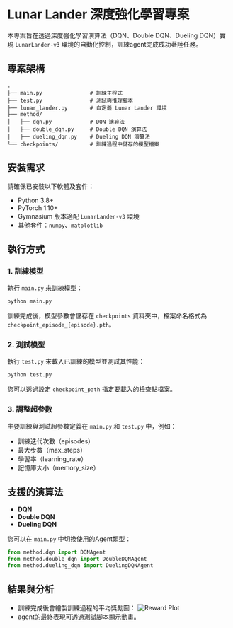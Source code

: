 # Lunar Lander 深度強化學習專案

本專案旨在透過深度強化學習演算法（DQN、Double DQN、Dueling DQN）實現 `LunarLander-v3` 環境的自動化控制，訓練agent完成成功著陸任務。

## 專案架構

```
.
├── main.py               # 訓練主程式
├── test.py               # 測試與推理腳本
├── lunar_lander.py       # 自定義 Lunar Lander 環境
├── method/
│   ├── dqn.py            # DQN 演算法
│   ├── double_dqn.py     # Double DQN 演算法
│   ├── dueling_dqn.py    # Dueling DQN 演算法
└── checkpoints/          # 訓練過程中儲存的模型檔案
```

## 安裝需求

請確保已安裝以下軟體及套件：

- Python 3.8+
- PyTorch 1.10+
- Gymnasium 版本適配 `LunarLander-v3` 環境
- 其他套件：`numpy`、`matplotlib`

## 執行方式

### 1. 訓練模型

執行 `main.py` 來訓練模型：
```bash
python main.py
```
訓練完成後，模型參數會儲存在 `checkpoints` 資料夾中，檔案命名格式為 `checkpoint_episode_{episode}.pth`。

### 2. 測試模型

執行 `test.py` 來載入已訓練的模型並測試其性能：
```bash
python test.py
```
您可以透過設定 `checkpoint_path` 指定要載入的檢查點檔案。

### 3. 調整超參數

主要訓練與測試超參數定義在 `main.py` 和 `test.py` 中，例如：
- 訓練迭代次數（episodes）
- 最大步數（max_steps）
- 學習率（learning_rate）
- 記憶庫大小（memory_size）

## 支援的演算法

- **DQN**
- **Double DQN**
- **Dueling DQN**

您可以在 `main.py` 中切換使用的Agent類型：
```python
from method.dqn import DQNAgent
from method.double_dqn import DoubleDQNAgent
from method.dueling_dqn import DuelingDQNAgent
```

## 結果與分析

- 訓練完成後會繪製訓練過程的平均獎勵圖：
  ![Reward Plot](./reward_plot.png)  
- agent的最終表現可透過測試腳本顯示動畫。
